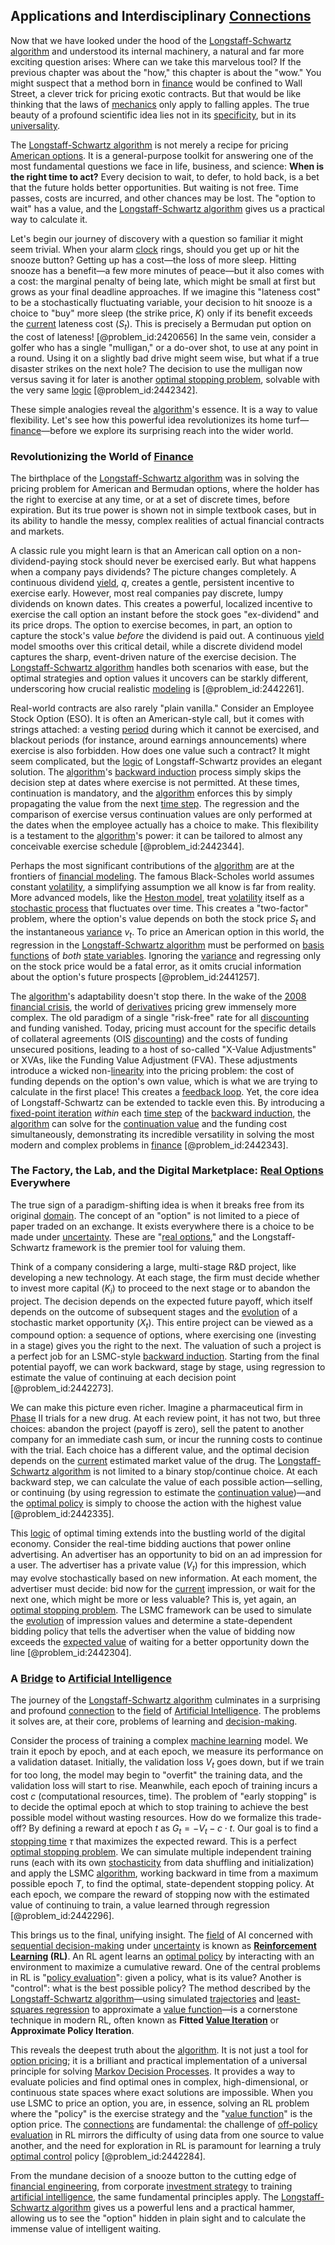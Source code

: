 ## Applications and Interdisciplinary [Connections](@article_id:193345)

Now that we have looked under the hood of the [Longstaff-Schwartz algorithm](@article_id:137302) and understood its internal machinery, a natural and far more exciting question arises: Where can we take this marvelous tool? If the previous chapter was about the "how," this chapter is about the "wow." You might suspect that a method born in [finance](@article_id:144433) would be confined to Wall Street, a clever trick for pricing exotic contracts. But that would be like thinking that the laws of [mechanics](@article_id:151174) only apply to falling apples. The true beauty of a profound scientific idea lies not in its [specificity](@article_id:197068), but in its [universality](@article_id:139254).

The [Longstaff-Schwartz algorithm](@article_id:137302) is not merely a recipe for pricing [American options](@article_id:146818). It is a general-purpose toolkit for answering one of the most fundamental questions we face in life, business, and science: **When is the right time to act?** Every decision to wait, to defer, to hold back, is a bet that the future holds better opportunities. But waiting is not free. Time passes, costs are incurred, and other chances may be lost. The "option to wait" has a value, and the [Longstaff-Schwartz algorithm](@article_id:137302) gives us a practical way to calculate it.

Let's begin our journey of discovery with a question so familiar it might seem trivial. When your alarm [clock](@article_id:177909) rings, should you get up or hit the snooze button? Getting up has a cost—the loss of more sleep. Hitting snooze has a benefit—a few more minutes of peace—but it also comes with a cost: the marginal penalty of being late, which might be small at first but grows as your final deadline approaches. If we imagine this "lateness cost" to be a stochastically fluctuating variable, your decision to hit snooze is a choice to "buy" more sleep (the strike price, $K$) only if its benefit exceeds the [current](@article_id:270029) lateness cost ($S_t$). This is precisely a Bermudan put option on the cost of lateness! [@problem_id:2420656] In the same vein, consider a golfer who has a single "mulligan," or a do-over shot, to use at any point in a round. Using it on a slightly bad drive might seem wise, but what if a true disaster strikes on the next hole? The decision to use the mulligan now versus saving it for later is another [optimal stopping problem](@article_id:146732), solvable with the very same [logic](@article_id:266330) [@problem_id:2442342].

These simple analogies reveal the [algorithm](@article_id:267625)'s essence. It is a way to value flexibility. Let's see how this powerful idea revolutionizes its home turf—[finance](@article_id:144433)—before we explore its surprising reach into the wider world.

### Revolutionizing the World of [Finance](@article_id:144433)

The birthplace of the [Longstaff-Schwartz algorithm](@article_id:137302) was in solving the pricing problem for American and Bermudan options, where the holder has the right to exercise at any time, or at a set of discrete times, before expiration. But its true power is shown not in simple textbook cases, but in its ability to handle the messy, complex realities of actual financial contracts and markets.

A classic rule you might learn is that an American call option on a non-dividend-paying stock should never be exercised early. But what happens when a company pays dividends? The picture changes completely. A continuous dividend [yield](@article_id:197199), $q$, creates a gentle, persistent incentive to exercise early. However, most real companies pay discrete, lumpy dividends on known dates. This creates a powerful, localized incentive to exercise the call option an instant before the stock goes "ex-dividend" and its price drops. The option to exercise becomes, in part, an option to capture the stock's value *before* the dividend is paid out. A continuous [yield](@article_id:197199) model smooths over this critical detail, while a discrete dividend model captures the sharp, event-driven nature of the exercise decision. The [Longstaff-Schwartz algorithm](@article_id:137302) handles both scenarios with ease, but the optimal strategies and option values it uncovers can be starkly different, underscoring how crucial realistic [modeling](@article_id:268079) is [@problem_id:2442261].

Real-world contracts are also rarely "plain vanilla." Consider an Employee Stock Option (ESO). It is often an American-style call, but it comes with strings attached: a vesting [period](@article_id:169165) during which it cannot be exercised, and blackout periods (for instance, around earnings announcements) where exercise is also forbidden. How does one value such a contract? It might seem complicated, but the [logic](@article_id:266330) of Longstaff-Schwartz provides an elegant solution. The [algorithm](@article_id:267625)'s [backward induction](@article_id:137373) process simply skips the decision step at dates where exercise is not permitted. At these times, continuation is mandatory, and the [algorithm](@article_id:267625) enforces this by simply propagating the value from the next [time step](@article_id:136673). The regression and the comparison of exercise versus continuation values are only performed at the dates when the employee actually has a choice to make. This flexibility is a testament to the [algorithm](@article_id:267625)'s power: it can be tailored to almost any conceivable exercise schedule [@problem_id:2442344].

Perhaps the most significant contributions of the [algorithm](@article_id:267625) are at the frontiers of [financial modeling](@article_id:144827). The famous Black-Scholes world assumes constant [volatility](@article_id:266358), a simplifying assumption we all know is far from reality. More advanced models, like the [Heston model](@article_id:143341), treat [volatility](@article_id:266358) itself as a [stochastic process](@article_id:159008) that fluctuates over time. This creates a "two-factor" problem, where the option's value depends on both the stock price $S_t$ and the instantaneous [variance](@article_id:148683) $v_t$. To price an American option in this world, the regression in the [Longstaff-Schwartz algorithm](@article_id:137302) must be performed on [basis functions](@article_id:146576) of *both* [state variables](@article_id:138296). Ignoring the [variance](@article_id:148683) and regressing only on the stock price would be a fatal error, as it omits crucial information about the option's future prospects [@problem_id:2441257].

The [algorithm](@article_id:267625)'s adaptability doesn't stop there. In the wake of the [2008 financial crisis](@article_id:142694), the world of [derivatives](@article_id:165970) pricing grew immensely more complex. The old paradigm of a single "risk-free" rate for all [discounting](@article_id:138676) and funding vanished. Today, pricing must account for the specific details of collateral agreements (OIS [discounting](@article_id:138676)) and the costs of funding unsecured positions, leading to a host of so-called "X-Value Adjustments" or XVAs, like the Funding Value Adjustment (FVA). These adjustments introduce a wicked non-[linearity](@article_id:155877) into the pricing problem: the cost of funding depends on the option's own value, which is what we are trying to calculate in the first place! This creates a [feedback loop](@article_id:273042). Yet, the core idea of Longstaff-Schwartz can be extended to tackle even this. By introducing a [fixed-point iteration](@article_id:137275) *within* each [time step](@article_id:136673) of the [backward induction](@article_id:137373), the [algorithm](@article_id:267625) can solve for the [continuation value](@article_id:140275) and the funding cost simultaneously, demonstrating its incredible versatility in solving the most modern and complex problems in [finance](@article_id:144433) [@problem_id:2442343].

### The Factory, the Lab, and the Digital Marketplace: [Real Options](@article_id:141079) Everywhere

The true sign of a paradigm-shifting idea is when it breaks free from its original [domain](@article_id:274630). The concept of an "option" is not limited to a piece of paper traded on an exchange. It exists everywhere there is a choice to be made under [uncertainty](@article_id:275351). These are "[real options](@article_id:141079)," and the Longstaff-Schwartz framework is the premier tool for valuing them.

Think of a company considering a large, multi-stage R&D project, like developing a new technology. At each stage, the firm must decide whether to invest more capital ($K_i$) to proceed to the next stage or to abandon the project. The decision depends on the expected future payoff, which itself depends on the outcome of subsequent stages and the [evolution](@article_id:143283) of a stochastic market opportunity ($X_t$). This entire project can be viewed as a compound option: a sequence of options, where exercising one (investing in a stage) gives you the right to the next. The valuation of such a project is a perfect job for an LSMC-style [backward induction](@article_id:137373). Starting from the final potential payoff, we can work backward, stage by stage, using regression to estimate the value of continuing at each decision point [@problem_id:2442273].

We can make this picture even richer. Imagine a pharmaceutical firm in [Phase](@article_id:261997) II trials for a new drug. At each review point, it has not two, but three choices: abandon the project (payoff is zero), sell the patent to another company for an immediate cash sum, or incur the running costs to continue with the trial. Each choice has a different value, and the optimal decision depends on the [current](@article_id:270029) estimated market value of the drug. The [Longstaff-Schwartz algorithm](@article_id:137302) is not limited to a binary stop/continue choice. At each backward step, we can calculate the value of each possible action—selling, or continuing (by using regression to estimate the [continuation value](@article_id:140275))—and the [optimal policy](@article_id:138001) is simply to choose the action with the highest value [@problem_id:2442335].

This [logic](@article_id:266330) of optimal timing extends into the bustling world of the digital economy. Consider the real-time bidding auctions that power online advertising. An advertiser has an opportunity to bid on an ad impression for a user. The advertiser has a private value ($V_t$) for this impression, which may evolve stochastically based on new information. At each moment, the advertiser must decide: bid now for the [current](@article_id:270029) impression, or wait for the next one, which might be more or less valuable? This is, yet again, an [optimal stopping problem](@article_id:146732). The LSMC framework can be used to simulate the [evolution](@article_id:143283) of impression values and determine a state-dependent bidding policy that tells the advertiser when the value of bidding now exceeds the [expected value](@article_id:160628) of waiting for a better opportunity down the line [@problem_id:2442304].

### A [Bridge](@article_id:264840) to [Artificial Intelligence](@article_id:267458)

The journey of the [Longstaff-Schwartz algorithm](@article_id:137302) culminates in a surprising and profound [connection](@article_id:157984) to the [field](@article_id:151652) of [Artificial Intelligence](@article_id:267458). The problems it solves are, at their core, problems of learning and [decision-making](@article_id:137659).

Consider the process of training a complex [machine learning](@article_id:139279) model. We train it epoch by epoch, and at each epoch, we measure its performance on a validation dataset. Initially, the validation loss $V_t$ goes down, but if we train for too long, the model may begin to "overfit" the training data, and the validation loss will start to rise. Meanwhile, each epoch of training incurs a cost $c$ (computational resources, time). The problem of "early stopping" is to decide the optimal epoch at which to stop training to achieve the best possible model without wasting resources. How do we formalize this trade-off? By defining a reward at epoch $t$ as $G_t = -V_t - c \cdot t$. Our goal is to find a [stopping time](@article_id:269803) $\tau$ that maximizes the expected reward. This is a perfect [optimal stopping problem](@article_id:146732). We can simulate multiple independent training runs (each with its own [stochasticity](@article_id:201764) from data shuffling and initialization) and apply the LSMC [algorithm](@article_id:267625), working backward in time from a maximum possible epoch $T$, to find the optimal, state-dependent stopping policy. At each epoch, we compare the reward of stopping now with the estimated value of continuing to train, a value learned through regression [@problem_id:2442296].

This brings us to the final, unifying insight. The [field](@article_id:151652) of AI concerned with [sequential decision-making](@article_id:144740) under [uncertainty](@article_id:275351) is known as **[Reinforcement Learning](@article_id:140650) (RL)**. An RL agent learns an [optimal policy](@article_id:138001) by interacting with an environment to maximize a cumulative reward. One of the central problems in RL is "[policy evaluation](@article_id:136143)": given a policy, what is its value? Another is "control": what is the best possible policy? The method described by the [Longstaff-Schwartz algorithm](@article_id:137302)—using simulated [trajectories](@article_id:273930) and [least-squares regression](@article_id:261888) to approximate a [value function](@article_id:144256)—is a cornerstone technique in modern RL, often known as **Fitted [Value Iteration](@article_id:146018)** or **Approximate Policy Iteration**.

This reveals the deepest truth about the [algorithm](@article_id:267625). It is not just a tool for [option pricing](@article_id:139486); it is a brilliant and practical implementation of a universal principle for solving [Markov Decision Processes](@article_id:140487). It provides a way to evaluate policies and find optimal ones in complex, high-dimensional, or continuous state spaces where exact solutions are impossible. When you use LSMC to price an option, you are, in essence, solving an RL problem where the "policy" is the exercise strategy and the "[value function](@article_id:144256)" is the option price. The [connections](@article_id:193345) are fundamental: the challenge of [off-policy evaluation](@article_id:181482) in RL mirrors the difficulty of using data from one source to value another, and the need for exploration in RL is paramount for learning a truly [optimal control](@article_id:137985) policy [@problem_id:2442284].

From the mundane decision of a snooze button to the cutting edge of [financial engineering](@article_id:136449), from corporate [investment strategy](@article_id:265671) to training [artificial intelligence](@article_id:267458), the same fundamental principles apply. The [Longstaff-Schwartz algorithm](@article_id:137302) gives us a powerful lens and a practical hammer, allowing us to see the "option" hidden in plain sight and to calculate the immense value of intelligent waiting.